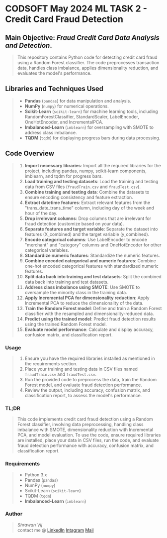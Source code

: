 # CODSOFT May 2024 ML TASK 2 - Credit Card Fraud Detection

## Main Objective: *Fraud Credit Card Data Analysis and Detection*.

>This repository contains Python code for detecting credit card fraud using a Random Forest classifier. The code preprocesses transaction data, handles class imbalance, applies dimensionality reduction, and evaluates the model's performance.

## Libraries and Techniques Used

>- **Pandas** (`pandas`) for data manipulation and analysis.
>- **NumPy** (`numpy`) for numerical operations.
>- **Scikit-Learn** (`scikit-learn`) for machine learning tools, including RandomForestClassifier, StandardScaler, LabelEncoder, OneHotEncoder, and IncrementalPCA.
>- **Imbalanced-Learn** (`imblearn`) for oversampling with SMOTE to address class imbalance.
>- **TQDM** (`tqdm`) for displaying progress bars during data processing.

## Code Overview

>1. **Import necessary libraries**: Import all the required libraries for the project, including pandas, numpy, scikit-learn components, imblearn, and tqdm for progress bars.
>2. **Load training and testing datasets**: Load the training and testing data from CSV files (`fraudTrain.csv` and `fraudTest.csv`).
>3. **Combine training and testing data**: Combine the datasets to ensure encoding consistency and feature extraction.
>4. **Extract datetime features**: Extract relevant features from the "trans_date_trans_time" column, including day of the week and hour of the day.
>5. **Drop irrelevant columns**: Drop columns that are irrelevant for fraud detection (customize based on your data).
>6. **Separate features and target variable**: Separate the dataset into features (X_combined) and the target variable (y_combined).
>7. **Encode categorical columns**: Use LabelEncoder to encode "merchant" and "category" columns and OneHotEncoder for other categorical variables.
>8. **Standardize numeric features**: Standardize the numeric features.
>9. **Combine encoded categorical and numeric features**: Combine one-hot encoded categorical features with standardized numeric features.
>10. **Split data back into training and test datasets**: Split the combined data back into training and test datasets.
>11. **Address class imbalance using SMOTE**: Use SMOTE to oversample the minority class in the training data.
>12. **Apply Incremental PCA for dimensionality reduction**: Apply Incremental PCA to reduce the dimensionality of the data.
>13. **Train the Random Forest model**: Define and train a Random Forest classifier with the resampled and dimensionality-reduced data.
>14. **Predict using the trained model**: Predict fraud detection results using the trained Random Forest model.
>15. **Evaluate model performance**: Calculate and display accuracy, confusion matrix, and classification report.


### Usage

>1. Ensure you have the required libraries installed as mentioned in the requirements section.
>2. Place your training and testing data in CSV files named `fraudTrain.csv` and `fraudTest.csv`.
>3. Run the provided code to preprocess the data, train the Random Forest model, and evaluate fraud detection performance.
>4. Review the output, including accuracy, confusion matrix, and classification report, to assess the model's performance.

### TL;DR 

> This code implements credit card fraud detection using a Random Forest classifier, involving data preprocessing, handling class imbalance with SMOTE, dimensionality reduction with Incremental PCA, and model evaluation. To use the code, ensure required libraries are installed, place your data in CSV files, run the code, and evaluate fraud detection performance with accuracy, confusion matrix, and classification report.

### Requirements

>- Python 3.x
>- Pandas (`pandas`)
>- NumPy (`numpy`)
>- Scikit-Learn (`scikit-learn`)
>- TQDM (`tqdm`)
>- **Imbalanced-Learn** (`imblearn`)

### Author
>*Shrawan Vij*           
>contact me @  [LinkedIn](www.linkedin.com/in/shrawanvij)   [Intagram](https://www.instagram.com/shrawanvij/)   [Mail](sharwanvij211@gmail.com)
